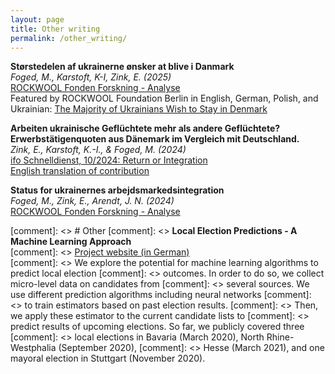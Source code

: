 ```yaml
---
layout: page
title: Other writing
permalink: /other_writing/
---
```


**Størstedelen af ukrainerne ønsker at blive i Danmark** <br>
*Foged, M., Karstoft, K-I, Zink, E. (2025)* <br>
[ROCKWOOL Fonden Forskning - Analyse](https://rockwoolfonden.dk/udgivelser/stoerstedelen-af-ukrainerne-oensker-at-blive-i-danmark/) <br>
Featured by ROCKWOOL Foundation Berlin in English, German, Polish, and Ukrainian: [The Majority of Ukrainians Wish to Stay in Denmark](https://www.rfberlin.com/ukrainians-stay-denmark-rfru/)

**Arbeiten ukrainische Geflüchtete mehr als andere Geflüchtete? Erwerbstätigenquoten aus Dänemark im Vergleich mit Deutschland.** <br> 
*Zink, E., Karstoft, K.-I., & Foged, M. (2024)* <br>
[ifo Schnelldienst, 10/2024: Return or Integration](https://www.ifo.de/en/publications/2024/journal-complete-issue/ifo-schnelldienst-102024-return-or-integration)<br>
<a href="https://github.com/zinked/zinked.github.io/blob/master/files/Ifo_Schnelldienst2024_FINAL_ENGLISH.pdf" target="_blank">English translation of contribution</a>

**Status for ukrainernes arbejdsmarkedsintegration** <br>
*Foged, M., Zink, E., Arendt, J. N. (2024)* <br>
[ROCKWOOL Fonden Forskning - Analyse](https://rockwoolfonden.dk/udgivelser/status-for-ukrainernes-arbejdsmarkedsintegration/)


[comment]: <> # Other
[comment]: <> **Local Election Predictions - A Machine Learning Approach** <br>
[comment]: <> [Project website (in German)](https://www.wahlorakel.com/) <br>
[comment]: <> We explore the potential for machine learning algorithms to predict local election 
[comment]: <> outcomes. In order to do so, we collect micro-level data on candidates from 
[comment]: <> several sources. We use different prediction algorithms including neural networks 
[comment]: <> to train estimators based on past election results. 
[comment]: <> Then, we apply these estimator to the current candidate lists to 
[comment]: <> predict results of upcoming elections. So far, we publicly covered three 
[comment]: <> local elections in Bavaria (March 2020), North Rhine-Westphalia (September 2020), 
[comment]: <> Hesse (March 2021), and one mayoral election in Stuttgart (November 2020).